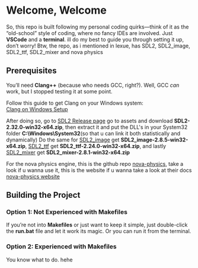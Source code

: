 # Welcome, Welcome

So, this repo is built following my personal coding quirks—think of it as the “old-school” style of coding, where no fancy IDEs are involved. Just **VSCode** and a  **terminal**. ill do my best to guide you through setting it up, don’t worry!
Btw, the repo, as i mentioned in lexue, has SDL2, SDL2_image, SDL2_ttf, SDL2_mixer and nova physics

## Prerequisites

You’ll need **Clang++** (because who needs GCC, right?). Well, GCC *can* work, but I stopped testing it at some point.

Follow this guide to get Clang on your Windows system:  
[Clang on Windows Setup](https://wetmelon.github.io/clang-on-windows.html)

After doing so, go to [SDL2 Release page](https://github.com/libsdl-org/SDL/releases) go to assets and download **SDL2-2.32.0-win32-x64.zip**, then extract it and put the DLL's in your System32 folder **C:\Windows\System32**(so that u can link it both statistically and dynamically)
Do the same for [SDL2_image](https://github.com/libsdl-org/SDL_image/releases/) get **SDL2_image-2.8.5-win32-x64.zip**,  [SDL2_ttf](https://github.com/libsdl-org/SDL_ttf/releases/) get **SDL2_ttf-2.24.0-win32-x64.zip**, and lastly [SDL2_mixer](https://github.com/libsdl-org/SDL_mixer/releases/) get **SDL2_mixer-2.8.1-win32-x64.zip**

For the nova physics engine, this is the github repo [nova-physics](https://github.com/kadir014/nova-physics/), take a look if u wanna use it, this is the website if u wanna take a look at their docs [nova-physics website](nova-physics.rtfd.io)

## Building the Project

### Option 1: Not Experienced with Makefiles
If you’re not into **Makefiles** or just want to keep it simple, just double-click the **run.bat** file and let it work its magic. Or you can run it from the terminal.

### Option 2: Experienced with Makefiles
You know what to do. hehe


